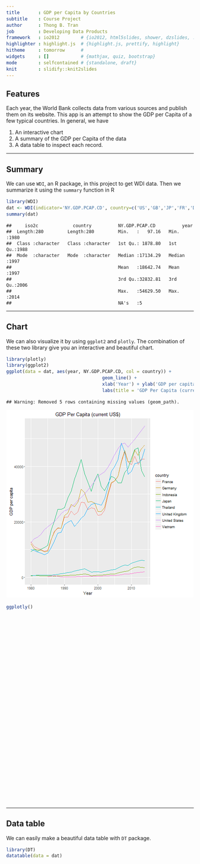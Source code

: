 ```yaml
---
title       : GDP per Capita by Countries
subtitle    : Course Project
author      : Thong B. Tran
job         : Developing Data Products
framework   : io2012        # {io2012, html5slides, shower, dzslides, ...}
highlighter : highlight.js  # {highlight.js, prettify, highlight}
hitheme     : tomorrow      # 
widgets     : []            # {mathjax, quiz, bootstrap}
mode        : selfcontained # {standalone, draft}
knit        : slidify::knit2slides
---
```


## Features 
Each year, the World Bank collects data from various sources and publish them on its website. This app
is an attempt to show the GDP per Capita of a few typical countries. In general, we have 
1. An interactive chart 
2. A summary of the GDP per Capita of the data
3. A data table to inspect each record.

---  

## Summary 
We can use `WDI`, an R package, in this project to get WDI data. Then we summarize it using the `summary` function in R 
 

```r
library(WDI)
dat <- WDI(indicator='NY.GDP.PCAP.CD', country=c('US','GB','JP','FR','DE','TH','VN','ID'), start=1980, end=2014)
summary(dat)
```

```
##     iso2c             country          NY.GDP.PCAP.CD          year     
##  Length:280         Length:280         Min.   :   97.16   Min.   :1980  
##  Class :character   Class :character   1st Qu.: 1878.80   1st Qu.:1988  
##  Mode  :character   Mode  :character   Median :17134.29   Median :1997  
##                                        Mean   :18642.74   Mean   :1997  
##                                        3rd Qu.:32832.81   3rd Qu.:2006  
##                                        Max.   :54629.50   Max.   :2014  
##                                        NA's   :5
```

---

## Chart
We can also visualize it by using `ggplot2` and `plotly`. The combination of these two library give you an interactive and beautiful chart.


```r
library(plotly)
library(ggplot2)
ggplot(data = dat, aes(year, NY.GDP.PCAP.CD, col = country)) + 
                                    geom_line() +     
                                    xlab('Year') + ylab('GDP per capita') + 
                                    labs(title = 'GDP Per Capita (current US$)')
```

```
## Warning: Removed 5 rows containing missing values (geom_path).
```

![plot of chunk unnamed-chunk-2](assets/fig/unnamed-chunk-2-1.png)

```r
ggplotly()
```

<!--html_preserve--><div id="htmlwidget-6979" style="width:504px;height:504px;" class="plotly html-widget"></div>
<script type="application/json" data-for="htmlwidget-6979">{"x":{"data":[{"x":[1980,1981,1982,1983,1984,1985,1986,1987,1988,1989,1990,1991,1992,1993,1994,1995,1996,1997,1998,1999,2000,2001,2002,2003,2004,2005,2006,2007,2008,2009,2010,2011,2012,2013,2014],"y":[12712.6013994711,11110.5597678072,10505.7354723033,10005.151671686,9432.29235681539,9775.33943453059,13557.1472150713,16324.3935591631,17696.5111500917,17704.9589834678,21795.2378254833,21782.4162038013,23937.0569176208,22503.2608510696,23625.5289969556,27037.9721319292,27015.2589591084,24359.4250618537,25101.3687369434,24799.2960096043,22465.6418414637,22527.3177509504,24275.2426027905,29691.1815836764,33874.7425478435,34879.7263291899,36544.5085344191,41600.5839748157,45413.065712185,41631.1314123702,40705.7662299421,43807.4759032413,40850.3523734948,42627.6524386524,42732.5665028093],"text":["year: 1980<br>NY.GDP.PCAP.CD: 12712.6<br>country: France","year: 1981<br>NY.GDP.PCAP.CD: 11110.56<br>country: France","year: 1982<br>NY.GDP.PCAP.CD: 10505.74<br>country: France","year: 1983<br>NY.GDP.PCAP.CD: 10005.15<br>country: France","year: 1984<br>NY.GDP.PCAP.CD: 9432.29<br>country: France","year: 1985<br>NY.GDP.PCAP.CD: 9775.34<br>country: France","year: 1986<br>NY.GDP.PCAP.CD: 13557.15<br>country: France","year: 1987<br>NY.GDP.PCAP.CD: 16324.39<br>country: France","year: 1988<br>NY.GDP.PCAP.CD: 17696.51<br>country: France","year: 1989<br>NY.GDP.PCAP.CD: 17704.96<br>country: France","year: 1990<br>NY.GDP.PCAP.CD: 21795.24<br>country: France","year: 1991<br>NY.GDP.PCAP.CD: 21782.42<br>country: France","year: 1992<br>NY.GDP.PCAP.CD: 23937.06<br>country: France","year: 1993<br>NY.GDP.PCAP.CD: 22503.26<br>country: France","year: 1994<br>NY.GDP.PCAP.CD: 23625.53<br>country: France","year: 1995<br>NY.GDP.PCAP.CD: 27037.97<br>country: France","year: 1996<br>NY.GDP.PCAP.CD: 27015.26<br>country: France","year: 1997<br>NY.GDP.PCAP.CD: 24359.43<br>country: France","year: 1998<br>NY.GDP.PCAP.CD: 25101.37<br>country: France","year: 1999<br>NY.GDP.PCAP.CD: 24799.3<br>country: France","year: 2000<br>NY.GDP.PCAP.CD: 22465.64<br>country: France","year: 2001<br>NY.GDP.PCAP.CD: 22527.32<br>country: France","year: 2002<br>NY.GDP.PCAP.CD: 24275.24<br>country: France","year: 2003<br>NY.GDP.PCAP.CD: 29691.18<br>country: France","year: 2004<br>NY.GDP.PCAP.CD: 33874.74<br>country: France","year: 2005<br>NY.GDP.PCAP.CD: 34879.73<br>country: France","year: 2006<br>NY.GDP.PCAP.CD: 36544.51<br>country: France","year: 2007<br>NY.GDP.PCAP.CD: 41600.58<br>country: France","year: 2008<br>NY.GDP.PCAP.CD: 45413.07<br>country: France","year: 2009<br>NY.GDP.PCAP.CD: 41631.13<br>country: France","year: 2010<br>NY.GDP.PCAP.CD: 40705.77<br>country: France","year: 2011<br>NY.GDP.PCAP.CD: 43807.48<br>country: France","year: 2012<br>NY.GDP.PCAP.CD: 40850.35<br>country: France","year: 2013<br>NY.GDP.PCAP.CD: 42627.65<br>country: France","year: 2014<br>NY.GDP.PCAP.CD: 42732.57<br>country: France"],"type":"scatter","mode":"lines","name":"France","line":{"width":1.88976377952756,"color":"rgb(248,118,109)","dash":"solid"},"legendgroup":"France","showlegend":true,"xaxis":"x","yaxis":"y","hoverinfo":"text"},{"x":[1980,1981,1982,1983,1984,1985,1986,1987,1988,1989,1990,1991,1992,1993,1994,1995,1996,1997,1998,1999,2000,2001,2002,2003,2004,2005,2006,2007,2008,2009,2010,2011,2012,2013,2014],"y":[12092.3818542945,10170.4462754224,9876.22823170597,9827.02240932529,9277.932299307,9393.89169050237,13410.8971003707,16614.4101036952,17863.4378971386,17697.1635135694,22219.5725271486,23269.3817972445,26333.537444515,25488.5195189314,27087.5584535617,31729.6997633451,30564.2478058387,27045.7191273318,27340.6728848884,26795.9911316814,23718.746699471,23687.3168928198,25205.164445175,30359.9521525666,34165.9340305131,34696.62091671,36447.8723183195,41814.8190965222,45699.1983232962,41732.707253158,41788.0447853084,45936.0812598523,44010.9313869814,46441.6771304417,47821.9174641231],"text":["year: 1980<br>NY.GDP.PCAP.CD: 12092.38<br>country: Germany","year: 1981<br>NY.GDP.PCAP.CD: 10170.45<br>country: Germany","year: 1982<br>NY.GDP.PCAP.CD: 9876.23<br>country: Germany","year: 1983<br>NY.GDP.PCAP.CD: 9827.02<br>country: Germany","year: 1984<br>NY.GDP.PCAP.CD: 9277.93<br>country: Germany","year: 1985<br>NY.GDP.PCAP.CD: 9393.89<br>country: Germany","year: 1986<br>NY.GDP.PCAP.CD: 13410.9<br>country: Germany","year: 1987<br>NY.GDP.PCAP.CD: 16614.41<br>country: Germany","year: 1988<br>NY.GDP.PCAP.CD: 17863.44<br>country: Germany","year: 1989<br>NY.GDP.PCAP.CD: 17697.16<br>country: Germany","year: 1990<br>NY.GDP.PCAP.CD: 22219.57<br>country: Germany","year: 1991<br>NY.GDP.PCAP.CD: 23269.38<br>country: Germany","year: 1992<br>NY.GDP.PCAP.CD: 26333.54<br>country: Germany","year: 1993<br>NY.GDP.PCAP.CD: 25488.52<br>country: Germany","year: 1994<br>NY.GDP.PCAP.CD: 27087.56<br>country: Germany","year: 1995<br>NY.GDP.PCAP.CD: 31729.7<br>country: Germany","year: 1996<br>NY.GDP.PCAP.CD: 30564.25<br>country: Germany","year: 1997<br>NY.GDP.PCAP.CD: 27045.72<br>country: Germany","year: 1998<br>NY.GDP.PCAP.CD: 27340.67<br>country: Germany","year: 1999<br>NY.GDP.PCAP.CD: 26795.99<br>country: Germany","year: 2000<br>NY.GDP.PCAP.CD: 23718.75<br>country: Germany","year: 2001<br>NY.GDP.PCAP.CD: 23687.32<br>country: Germany","year: 2002<br>NY.GDP.PCAP.CD: 25205.16<br>country: Germany","year: 2003<br>NY.GDP.PCAP.CD: 30359.95<br>country: Germany","year: 2004<br>NY.GDP.PCAP.CD: 34165.93<br>country: Germany","year: 2005<br>NY.GDP.PCAP.CD: 34696.62<br>country: Germany","year: 2006<br>NY.GDP.PCAP.CD: 36447.87<br>country: Germany","year: 2007<br>NY.GDP.PCAP.CD: 41814.82<br>country: Germany","year: 2008<br>NY.GDP.PCAP.CD: 45699.2<br>country: Germany","year: 2009<br>NY.GDP.PCAP.CD: 41732.71<br>country: Germany","year: 2010<br>NY.GDP.PCAP.CD: 41788.04<br>country: Germany","year: 2011<br>NY.GDP.PCAP.CD: 45936.08<br>country: Germany","year: 2012<br>NY.GDP.PCAP.CD: 44010.93<br>country: Germany","year: 2013<br>NY.GDP.PCAP.CD: 46441.68<br>country: Germany","year: 2014<br>NY.GDP.PCAP.CD: 47821.92<br>country: Germany"],"type":"scatter","mode":"lines","name":"Germany","line":{"width":1.88976377952756,"color":"rgb(205,150,0)","dash":"solid"},"legendgroup":"Germany","showlegend":true,"xaxis":"x","yaxis":"y","hoverinfo":"text"},{"x":[1980,1981,1982,1983,1984,1985,1986,1987,1988,1989,1990,1991,1992,1993,1994,1995,1996,1997,1998,1999,2000,2001,2002,2003,2004,2005,2006,2007,2008,2009,2010,2011,2012,2013,2014],"y":[528.937639476011,612.495620043418,613.018269526491,540.159807422709,542.305236551058,529.28739194161,475.41385954886,442.148122072982,507.355183144399,569.227170581666,630.66855677001,694.245756576301,740.917747910218,827.810348145865,912.097702939456,1026.27053440703,1137.26564794368,1063.56795617586,463.883002060677,671.005634084103,780.092078954339,748.184746113868,900.130803943843,1065.65654610135,1150.34929408933,1263.48144553621,1590.17790597325,1860.62262569343,2167.85765032782,2262.72078612573,3125.21993359966,3647.62662181143,3700.52353809447,3623.53235988707,3491.92971737141],"text":["year: 1980<br>NY.GDP.PCAP.CD: 528.94<br>country: Indonesia","year: 1981<br>NY.GDP.PCAP.CD: 612.5<br>country: Indonesia","year: 1982<br>NY.GDP.PCAP.CD: 613.02<br>country: Indonesia","year: 1983<br>NY.GDP.PCAP.CD: 540.16<br>country: Indonesia","year: 1984<br>NY.GDP.PCAP.CD: 542.31<br>country: Indonesia","year: 1985<br>NY.GDP.PCAP.CD: 529.29<br>country: Indonesia","year: 1986<br>NY.GDP.PCAP.CD: 475.41<br>country: Indonesia","year: 1987<br>NY.GDP.PCAP.CD: 442.15<br>country: Indonesia","year: 1988<br>NY.GDP.PCAP.CD: 507.36<br>country: Indonesia","year: 1989<br>NY.GDP.PCAP.CD: 569.23<br>country: Indonesia","year: 1990<br>NY.GDP.PCAP.CD: 630.67<br>country: Indonesia","year: 1991<br>NY.GDP.PCAP.CD: 694.25<br>country: Indonesia","year: 1992<br>NY.GDP.PCAP.CD: 740.92<br>country: Indonesia","year: 1993<br>NY.GDP.PCAP.CD: 827.81<br>country: Indonesia","year: 1994<br>NY.GDP.PCAP.CD: 912.1<br>country: Indonesia","year: 1995<br>NY.GDP.PCAP.CD: 1026.27<br>country: Indonesia","year: 1996<br>NY.GDP.PCAP.CD: 1137.27<br>country: Indonesia","year: 1997<br>NY.GDP.PCAP.CD: 1063.57<br>country: Indonesia","year: 1998<br>NY.GDP.PCAP.CD: 463.88<br>country: Indonesia","year: 1999<br>NY.GDP.PCAP.CD: 671.01<br>country: Indonesia","year: 2000<br>NY.GDP.PCAP.CD: 780.09<br>country: Indonesia","year: 2001<br>NY.GDP.PCAP.CD: 748.18<br>country: Indonesia","year: 2002<br>NY.GDP.PCAP.CD: 900.13<br>country: Indonesia","year: 2003<br>NY.GDP.PCAP.CD: 1065.66<br>country: Indonesia","year: 2004<br>NY.GDP.PCAP.CD: 1150.35<br>country: Indonesia","year: 2005<br>NY.GDP.PCAP.CD: 1263.48<br>country: Indonesia","year: 2006<br>NY.GDP.PCAP.CD: 1590.18<br>country: Indonesia","year: 2007<br>NY.GDP.PCAP.CD: 1860.62<br>country: Indonesia","year: 2008<br>NY.GDP.PCAP.CD: 2167.86<br>country: Indonesia","year: 2009<br>NY.GDP.PCAP.CD: 2262.72<br>country: Indonesia","year: 2010<br>NY.GDP.PCAP.CD: 3125.22<br>country: Indonesia","year: 2011<br>NY.GDP.PCAP.CD: 3647.63<br>country: Indonesia","year: 2012<br>NY.GDP.PCAP.CD: 3700.52<br>country: Indonesia","year: 2013<br>NY.GDP.PCAP.CD: 3623.53<br>country: Indonesia","year: 2014<br>NY.GDP.PCAP.CD: 3491.93<br>country: Indonesia"],"type":"scatter","mode":"lines","name":"Indonesia","line":{"width":1.88976377952756,"color":"rgb(124,174,0)","dash":"solid"},"legendgroup":"Indonesia","showlegend":true,"xaxis":"x","yaxis":"y","hoverinfo":"text"},{"x":[1980,1981,1982,1983,1984,1985,1986,1987,1988,1989,1990,1991,1992,1993,1994,1995,1996,1997,1998,1999,2000,2001,2002,2003,2004,2005,2006,2007,2008,2009,2010,2011,2012,2013,2014],"y":[9307.8392945921,10212.378135897,9428.87465037061,10213.9582793056,10786.7861809452,11465.7257816258,16882.2739520677,20355.6052224352,24592.7720053564,24505.7672958689,25123.6317862131,28540.7714825993,31013.6471483654,35451.2975115738,38814.8943789814,42522.0665906054,37422.8641429074,34304.1489712264,30969.7380327708,35004.0612719044,37299.6441291293,32716.4186748897,31235.5881843914,33690.9377297154,36441.5044939422,35781.1700525965,34075.9789494111,34033.7012549361,37865.6180313874,39322.6047284114,42909.2341523544,46203.7095189836,46679.2654322303,38633.7080591795,36194.4156134427],"text":["year: 1980<br>NY.GDP.PCAP.CD: 9307.84<br>country: Japan","year: 1981<br>NY.GDP.PCAP.CD: 10212.38<br>country: Japan","year: 1982<br>NY.GDP.PCAP.CD: 9428.87<br>country: Japan","year: 1983<br>NY.GDP.PCAP.CD: 10213.96<br>country: Japan","year: 1984<br>NY.GDP.PCAP.CD: 10786.79<br>country: Japan","year: 1985<br>NY.GDP.PCAP.CD: 11465.73<br>country: Japan","year: 1986<br>NY.GDP.PCAP.CD: 16882.27<br>country: Japan","year: 1987<br>NY.GDP.PCAP.CD: 20355.61<br>country: Japan","year: 1988<br>NY.GDP.PCAP.CD: 24592.77<br>country: Japan","year: 1989<br>NY.GDP.PCAP.CD: 24505.77<br>country: Japan","year: 1990<br>NY.GDP.PCAP.CD: 25123.63<br>country: Japan","year: 1991<br>NY.GDP.PCAP.CD: 28540.77<br>country: Japan","year: 1992<br>NY.GDP.PCAP.CD: 31013.65<br>country: Japan","year: 1993<br>NY.GDP.PCAP.CD: 35451.3<br>country: Japan","year: 1994<br>NY.GDP.PCAP.CD: 38814.89<br>country: Japan","year: 1995<br>NY.GDP.PCAP.CD: 42522.07<br>country: Japan","year: 1996<br>NY.GDP.PCAP.CD: 37422.86<br>country: Japan","year: 1997<br>NY.GDP.PCAP.CD: 34304.15<br>country: Japan","year: 1998<br>NY.GDP.PCAP.CD: 30969.74<br>country: Japan","year: 1999<br>NY.GDP.PCAP.CD: 35004.06<br>country: Japan","year: 2000<br>NY.GDP.PCAP.CD: 37299.64<br>country: Japan","year: 2001<br>NY.GDP.PCAP.CD: 32716.42<br>country: Japan","year: 2002<br>NY.GDP.PCAP.CD: 31235.59<br>country: Japan","year: 2003<br>NY.GDP.PCAP.CD: 33690.94<br>country: Japan","year: 2004<br>NY.GDP.PCAP.CD: 36441.5<br>country: Japan","year: 2005<br>NY.GDP.PCAP.CD: 35781.17<br>country: Japan","year: 2006<br>NY.GDP.PCAP.CD: 34075.98<br>country: Japan","year: 2007<br>NY.GDP.PCAP.CD: 34033.7<br>country: Japan","year: 2008<br>NY.GDP.PCAP.CD: 37865.62<br>country: Japan","year: 2009<br>NY.GDP.PCAP.CD: 39322.6<br>country: Japan","year: 2010<br>NY.GDP.PCAP.CD: 42909.23<br>country: Japan","year: 2011<br>NY.GDP.PCAP.CD: 46203.71<br>country: Japan","year: 2012<br>NY.GDP.PCAP.CD: 46679.27<br>country: Japan","year: 2013<br>NY.GDP.PCAP.CD: 38633.71<br>country: Japan","year: 2014<br>NY.GDP.PCAP.CD: 36194.42<br>country: Japan"],"type":"scatter","mode":"lines","name":"Japan","line":{"width":1.88976377952756,"color":"rgb(0,190,103)","dash":"solid"},"legendgroup":"Japan","showlegend":true,"xaxis":"x","yaxis":"y","hoverinfo":"text"},{"x":[1980,1981,1982,1983,1984,1985,1986,1987,1988,1989,1990,1991,1992,1993,1994,1995,1996,1997,1998,1999,2000,2001,2002,2003,2004,2005,2006,2007,2008,2009,2010,2011,2012,2013,2014],"y":[682.774983647363,720.899413146586,742.704332535522,797.933836842888,817.870836041917,747.494503771366,813.10411571139,936.196942750856,1122.57886232194,1294.51944552665,1508.28790943258,1716.61034821801,1929.53310757195,2213.16937914033,2497.89828544633,2856.24639161311,3056.75264552453,2480.47609083131,1855.9003833517,2043.90583224351,2016.04101466738,1896.97100344834,2093.97920641937,2349.38452566541,2643.47893487535,2874.38627417759,3351.11763286401,3962.7504988544,4384.78267515745,4231.14036778126,5111.90920222917,5539.49436810396,5917.9179338712,6229.17288577677,5977.38058711461],"text":["year: 1980<br>NY.GDP.PCAP.CD: 682.77<br>country: Thailand","year: 1981<br>NY.GDP.PCAP.CD: 720.9<br>country: Thailand","year: 1982<br>NY.GDP.PCAP.CD: 742.7<br>country: Thailand","year: 1983<br>NY.GDP.PCAP.CD: 797.93<br>country: Thailand","year: 1984<br>NY.GDP.PCAP.CD: 817.87<br>country: Thailand","year: 1985<br>NY.GDP.PCAP.CD: 747.49<br>country: Thailand","year: 1986<br>NY.GDP.PCAP.CD: 813.1<br>country: Thailand","year: 1987<br>NY.GDP.PCAP.CD: 936.2<br>country: Thailand","year: 1988<br>NY.GDP.PCAP.CD: 1122.58<br>country: Thailand","year: 1989<br>NY.GDP.PCAP.CD: 1294.52<br>country: Thailand","year: 1990<br>NY.GDP.PCAP.CD: 1508.29<br>country: Thailand","year: 1991<br>NY.GDP.PCAP.CD: 1716.61<br>country: Thailand","year: 1992<br>NY.GDP.PCAP.CD: 1929.53<br>country: Thailand","year: 1993<br>NY.GDP.PCAP.CD: 2213.17<br>country: Thailand","year: 1994<br>NY.GDP.PCAP.CD: 2497.9<br>country: Thailand","year: 1995<br>NY.GDP.PCAP.CD: 2856.25<br>country: Thailand","year: 1996<br>NY.GDP.PCAP.CD: 3056.75<br>country: Thailand","year: 1997<br>NY.GDP.PCAP.CD: 2480.48<br>country: Thailand","year: 1998<br>NY.GDP.PCAP.CD: 1855.9<br>country: Thailand","year: 1999<br>NY.GDP.PCAP.CD: 2043.91<br>country: Thailand","year: 2000<br>NY.GDP.PCAP.CD: 2016.04<br>country: Thailand","year: 2001<br>NY.GDP.PCAP.CD: 1896.97<br>country: Thailand","year: 2002<br>NY.GDP.PCAP.CD: 2093.98<br>country: Thailand","year: 2003<br>NY.GDP.PCAP.CD: 2349.38<br>country: Thailand","year: 2004<br>NY.GDP.PCAP.CD: 2643.48<br>country: Thailand","year: 2005<br>NY.GDP.PCAP.CD: 2874.39<br>country: Thailand","year: 2006<br>NY.GDP.PCAP.CD: 3351.12<br>country: Thailand","year: 2007<br>NY.GDP.PCAP.CD: 3962.75<br>country: Thailand","year: 2008<br>NY.GDP.PCAP.CD: 4384.78<br>country: Thailand","year: 2009<br>NY.GDP.PCAP.CD: 4231.14<br>country: Thailand","year: 2010<br>NY.GDP.PCAP.CD: 5111.91<br>country: Thailand","year: 2011<br>NY.GDP.PCAP.CD: 5539.49<br>country: Thailand","year: 2012<br>NY.GDP.PCAP.CD: 5917.92<br>country: Thailand","year: 2013<br>NY.GDP.PCAP.CD: 6229.17<br>country: Thailand","year: 2014<br>NY.GDP.PCAP.CD: 5977.38<br>country: Thailand"],"type":"scatter","mode":"lines","name":"Thailand","line":{"width":1.88976377952756,"color":"rgb(0,191,196)","dash":"solid"},"legendgroup":"Thailand","showlegend":true,"xaxis":"x","yaxis":"y","hoverinfo":"text"},{"x":[1980,1981,1982,1983,1984,1985,1986,1987,1988,1989,1990,1991,1992,1993,1994,1995,1996,1997,1998,1999,2000,2001,2002,2003,2004,2005,2006,2007,2008,2009,2010,2011,2012,2013,2014],"y":[10032.062080015,9599.30622221965,9146.07735701852,8691.51881306514,8179.19444064991,8652.21654247593,10611.112210096,13118.586534629,15987.1680775688,16239.2821960944,19095.4669984608,19900.7266505069,20487.1707852878,18389.0195675099,19709.2380983653,21330.276252903,22462.5094323584,24803.1474321952,26281.0477516525,26675.9155954667,26400.6564382696,25980.2203793473,28301.2083322425,32575.0919626199,38305.8726859929,40047.905967007,42534.3062613449,48428.1574527987,45195.1569273881,37166.2759654944,38292.8711313583,41020.3769643089,41294.5148008666,42309.0399221273,46331.9774103502],"text":["year: 1980<br>NY.GDP.PCAP.CD: 10032.06<br>country: United Kingdom","year: 1981<br>NY.GDP.PCAP.CD: 9599.31<br>country: United Kingdom","year: 1982<br>NY.GDP.PCAP.CD: 9146.08<br>country: United Kingdom","year: 1983<br>NY.GDP.PCAP.CD: 8691.52<br>country: United Kingdom","year: 1984<br>NY.GDP.PCAP.CD: 8179.19<br>country: United Kingdom","year: 1985<br>NY.GDP.PCAP.CD: 8652.22<br>country: United Kingdom","year: 1986<br>NY.GDP.PCAP.CD: 10611.11<br>country: United Kingdom","year: 1987<br>NY.GDP.PCAP.CD: 13118.59<br>country: United Kingdom","year: 1988<br>NY.GDP.PCAP.CD: 15987.17<br>country: United Kingdom","year: 1989<br>NY.GDP.PCAP.CD: 16239.28<br>country: United Kingdom","year: 1990<br>NY.GDP.PCAP.CD: 19095.47<br>country: United Kingdom","year: 1991<br>NY.GDP.PCAP.CD: 19900.73<br>country: United Kingdom","year: 1992<br>NY.GDP.PCAP.CD: 20487.17<br>country: United Kingdom","year: 1993<br>NY.GDP.PCAP.CD: 18389.02<br>country: United Kingdom","year: 1994<br>NY.GDP.PCAP.CD: 19709.24<br>country: United Kingdom","year: 1995<br>NY.GDP.PCAP.CD: 21330.28<br>country: United Kingdom","year: 1996<br>NY.GDP.PCAP.CD: 22462.51<br>country: United Kingdom","year: 1997<br>NY.GDP.PCAP.CD: 24803.15<br>country: United Kingdom","year: 1998<br>NY.GDP.PCAP.CD: 26281.05<br>country: United Kingdom","year: 1999<br>NY.GDP.PCAP.CD: 26675.92<br>country: United Kingdom","year: 2000<br>NY.GDP.PCAP.CD: 26400.66<br>country: United Kingdom","year: 2001<br>NY.GDP.PCAP.CD: 25980.22<br>country: United Kingdom","year: 2002<br>NY.GDP.PCAP.CD: 28301.21<br>country: United Kingdom","year: 2003<br>NY.GDP.PCAP.CD: 32575.09<br>country: United Kingdom","year: 2004<br>NY.GDP.PCAP.CD: 38305.87<br>country: United Kingdom","year: 2005<br>NY.GDP.PCAP.CD: 40047.91<br>country: United Kingdom","year: 2006<br>NY.GDP.PCAP.CD: 42534.31<br>country: United Kingdom","year: 2007<br>NY.GDP.PCAP.CD: 48428.16<br>country: United Kingdom","year: 2008<br>NY.GDP.PCAP.CD: 45195.16<br>country: United Kingdom","year: 2009<br>NY.GDP.PCAP.CD: 37166.28<br>country: United Kingdom","year: 2010<br>NY.GDP.PCAP.CD: 38292.87<br>country: United Kingdom","year: 2011<br>NY.GDP.PCAP.CD: 41020.38<br>country: United Kingdom","year: 2012<br>NY.GDP.PCAP.CD: 41294.51<br>country: United Kingdom","year: 2013<br>NY.GDP.PCAP.CD: 42309.04<br>country: United Kingdom","year: 2014<br>NY.GDP.PCAP.CD: 46331.98<br>country: United Kingdom"],"type":"scatter","mode":"lines","name":"United Kingdom","line":{"width":1.88976377952756,"color":"rgb(0,169,255)","dash":"solid"},"legendgroup":"United Kingdom","showlegend":true,"xaxis":"x","yaxis":"y","hoverinfo":"text"},{"x":[1980,1981,1982,1983,1984,1985,1986,1987,1988,1989,1990,1991,1992,1993,1994,1995,1996,1997,1998,1999,2000,2001,2002,2003,2004,2005,2006,2007,2008,2009,2010,2011,2012,2013,2014],"y":[12597.6675101771,13993.166743657,14438.9762759859,15561.4263961128,17134.2860171738,18269.4221684235,19115.05290818,20100.8588916542,21483.2330602579,22922.4370895271,23954.4793548671,24405.1648147489,25492.9516517617,26464.852511744,27776.635528226,28782.1750200918,30068.2309182833,31572.6902298492,32949.1977640346,34620.9288990826,36449.8551155349,37273.6181034176,38166.0378407812,39677.1983481058,41921.8097617892,44307.9205848603,46437.0671173065,48061.5376613353,48401.4273403899,47001.5553496818,48374.0564565966,49781.357490134,51456.6587280353,52980.0436263119,54629.4951678912],"text":["year: 1980<br>NY.GDP.PCAP.CD: 12597.67<br>country: United States","year: 1981<br>NY.GDP.PCAP.CD: 13993.17<br>country: United States","year: 1982<br>NY.GDP.PCAP.CD: 14438.98<br>country: United States","year: 1983<br>NY.GDP.PCAP.CD: 15561.43<br>country: United States","year: 1984<br>NY.GDP.PCAP.CD: 17134.29<br>country: United States","year: 1985<br>NY.GDP.PCAP.CD: 18269.42<br>country: United States","year: 1986<br>NY.GDP.PCAP.CD: 19115.05<br>country: United States","year: 1987<br>NY.GDP.PCAP.CD: 20100.86<br>country: United States","year: 1988<br>NY.GDP.PCAP.CD: 21483.23<br>country: United States","year: 1989<br>NY.GDP.PCAP.CD: 22922.44<br>country: United States","year: 1990<br>NY.GDP.PCAP.CD: 23954.48<br>country: United States","year: 1991<br>NY.GDP.PCAP.CD: 24405.16<br>country: United States","year: 1992<br>NY.GDP.PCAP.CD: 25492.95<br>country: United States","year: 1993<br>NY.GDP.PCAP.CD: 26464.85<br>country: United States","year: 1994<br>NY.GDP.PCAP.CD: 27776.64<br>country: United States","year: 1995<br>NY.GDP.PCAP.CD: 28782.18<br>country: United States","year: 1996<br>NY.GDP.PCAP.CD: 30068.23<br>country: United States","year: 1997<br>NY.GDP.PCAP.CD: 31572.69<br>country: United States","year: 1998<br>NY.GDP.PCAP.CD: 32949.2<br>country: United States","year: 1999<br>NY.GDP.PCAP.CD: 34620.93<br>country: United States","year: 2000<br>NY.GDP.PCAP.CD: 36449.86<br>country: United States","year: 2001<br>NY.GDP.PCAP.CD: 37273.62<br>country: United States","year: 2002<br>NY.GDP.PCAP.CD: 38166.04<br>country: United States","year: 2003<br>NY.GDP.PCAP.CD: 39677.2<br>country: United States","year: 2004<br>NY.GDP.PCAP.CD: 41921.81<br>country: United States","year: 2005<br>NY.GDP.PCAP.CD: 44307.92<br>country: United States","year: 2006<br>NY.GDP.PCAP.CD: 46437.07<br>country: United States","year: 2007<br>NY.GDP.PCAP.CD: 48061.54<br>country: United States","year: 2008<br>NY.GDP.PCAP.CD: 48401.43<br>country: United States","year: 2009<br>NY.GDP.PCAP.CD: 47001.56<br>country: United States","year: 2010<br>NY.GDP.PCAP.CD: 48374.06<br>country: United States","year: 2011<br>NY.GDP.PCAP.CD: 49781.36<br>country: United States","year: 2012<br>NY.GDP.PCAP.CD: 51456.66<br>country: United States","year: 2013<br>NY.GDP.PCAP.CD: 52980.04<br>country: United States","year: 2014<br>NY.GDP.PCAP.CD: 54629.5<br>country: United States"],"type":"scatter","mode":"lines","name":"United States","line":{"width":1.88976377952756,"color":"rgb(199,124,255)","dash":"solid"},"legendgroup":"United States","showlegend":true,"xaxis":"x","yaxis":"y","hoverinfo":"text"},{"x":[1980,1981,1982,1983,1984,1985,1986,1987,1988,1989,1990,1991,1992,1993,1994,1995,1996,1997,1998,1999,2000,2001,2002,2003,2004,2005,2006,2007,2008,2009,2010,2011,2012,2013,2014],"y":[null,null,null,null,null,239.428695209592,437.129543435461,593.6535735904,401.87491099611,97.1578850638901,98.0318690016233,142.965889882784,144.148658604128,189.260516107791,229.954805103072,288.020277867905,337.05006283199,361.25448830082,360.600798022492,374.476420064783,433.3337076797,448.882279778256,477.105876263106,530.861849364997,606.904378261988,699.499778976363,796.671573774518,919.209265568078,1164.61252461712,1232.36967118834,1333.58352635481,1543.02695033023,1755.26542357512,1908.64033992167,2052.29420172228],"text":["year: 1980<br>NY.GDP.PCAP.CD: NA<br>country: Vietnam","year: 1981<br>NY.GDP.PCAP.CD: NA<br>country: Vietnam","year: 1982<br>NY.GDP.PCAP.CD: NA<br>country: Vietnam","year: 1983<br>NY.GDP.PCAP.CD: NA<br>country: Vietnam","year: 1984<br>NY.GDP.PCAP.CD: NA<br>country: Vietnam","year: 1985<br>NY.GDP.PCAP.CD: 239.43<br>country: Vietnam","year: 1986<br>NY.GDP.PCAP.CD: 437.13<br>country: Vietnam","year: 1987<br>NY.GDP.PCAP.CD: 593.65<br>country: Vietnam","year: 1988<br>NY.GDP.PCAP.CD: 401.87<br>country: Vietnam","year: 1989<br>NY.GDP.PCAP.CD: 97.16<br>country: Vietnam","year: 1990<br>NY.GDP.PCAP.CD: 98.03<br>country: Vietnam","year: 1991<br>NY.GDP.PCAP.CD: 142.97<br>country: Vietnam","year: 1992<br>NY.GDP.PCAP.CD: 144.15<br>country: Vietnam","year: 1993<br>NY.GDP.PCAP.CD: 189.26<br>country: Vietnam","year: 1994<br>NY.GDP.PCAP.CD: 229.95<br>country: Vietnam","year: 1995<br>NY.GDP.PCAP.CD: 288.02<br>country: Vietnam","year: 1996<br>NY.GDP.PCAP.CD: 337.05<br>country: Vietnam","year: 1997<br>NY.GDP.PCAP.CD: 361.25<br>country: Vietnam","year: 1998<br>NY.GDP.PCAP.CD: 360.6<br>country: Vietnam","year: 1999<br>NY.GDP.PCAP.CD: 374.48<br>country: Vietnam","year: 2000<br>NY.GDP.PCAP.CD: 433.33<br>country: Vietnam","year: 2001<br>NY.GDP.PCAP.CD: 448.88<br>country: Vietnam","year: 2002<br>NY.GDP.PCAP.CD: 477.11<br>country: Vietnam","year: 2003<br>NY.GDP.PCAP.CD: 530.86<br>country: Vietnam","year: 2004<br>NY.GDP.PCAP.CD: 606.9<br>country: Vietnam","year: 2005<br>NY.GDP.PCAP.CD: 699.5<br>country: Vietnam","year: 2006<br>NY.GDP.PCAP.CD: 796.67<br>country: Vietnam","year: 2007<br>NY.GDP.PCAP.CD: 919.21<br>country: Vietnam","year: 2008<br>NY.GDP.PCAP.CD: 1164.61<br>country: Vietnam","year: 2009<br>NY.GDP.PCAP.CD: 1232.37<br>country: Vietnam","year: 2010<br>NY.GDP.PCAP.CD: 1333.58<br>country: Vietnam","year: 2011<br>NY.GDP.PCAP.CD: 1543.03<br>country: Vietnam","year: 2012<br>NY.GDP.PCAP.CD: 1755.27<br>country: Vietnam","year: 2013<br>NY.GDP.PCAP.CD: 1908.64<br>country: Vietnam","year: 2014<br>NY.GDP.PCAP.CD: 2052.29<br>country: Vietnam"],"type":"scatter","mode":"lines","name":"Vietnam","line":{"width":1.88976377952756,"color":"rgb(255,97,204)","dash":"solid"},"legendgroup":"Vietnam","showlegend":true,"xaxis":"x","yaxis":"y","hoverinfo":"text"}],"layout":{"margin":{"b":37.2602739726027,"l":54.7945205479452,"t":40.8401826484018,"r":7.30593607305936},"plot_bgcolor":"rgb(235,235,235)","paper_bgcolor":"rgb(255,255,255)","font":{"color":"rgb(0,0,0)","family":"","size":14.6118721461187},"title":"GDP Per Capita (current US$)","titlefont":{"color":"rgb(0,0,0)","family":"","size":17.5342465753425},"xaxis":{"type":"linear","autorange":false,"tickmode":"array","range":[1978.3,2015.7],"ticktext":["1980","1990","2000","2010"],"tickvals":[1980,1990,2000,2010],"ticks":"outside","tickcolor":"rgb(51,51,51)","ticklen":3.65296803652968,"tickwidth":0.66417600664176,"showticklabels":true,"tickfont":{"color":"rgb(77,77,77)","family":"","size":11.689497716895},"tickangle":-0,"showline":false,"linecolor":null,"linewidth":0,"showgrid":true,"domain":[0,1],"gridcolor":"rgb(255,255,255)","gridwidth":0.66417600664176,"zeroline":false,"anchor":"y","hoverformat":".2f"},"annotations":[{"text":"Year","x":0.5,"y":-0.0589802130898021,"showarrow":false,"ax":0,"ay":0,"font":{"color":"rgb(0,0,0)","family":"","size":14.6118721461187},"xref":"paper","yref":"paper","textangle":-0,"xanchor":"center","yanchor":"middle"},{"text":"GDP per capita","x":-0.104642313546423,"y":0.5,"showarrow":false,"ax":0,"ay":0,"font":{"color":"rgb(0,0,0)","family":"","size":14.6118721461187},"xref":"paper","yref":"paper","textangle":-90,"xanchor":"center","yanchor":"middle"},{"text":"country","x":1.02,"y":1,"showarrow":false,"ax":0,"ay":0,"font":{"color":"rgb(0,0,0)","family":"","size":14.6118721461187},"xref":"paper","yref":"paper","textangle":-0,"xanchor":"left","yanchor":"top"}],"yaxis":{"type":"linear","autorange":false,"tickmode":"array","range":[-2629.45897907748,57356.1120320326],"ticktext":["0","20000","40000"],"tickvals":[0,20000,40000],"ticks":"outside","tickcolor":"rgb(51,51,51)","ticklen":3.65296803652968,"tickwidth":0.66417600664176,"showticklabels":true,"tickfont":{"color":"rgb(77,77,77)","family":"","size":11.689497716895},"tickangle":-0,"showline":false,"linecolor":null,"linewidth":0,"showgrid":true,"domain":[0,1],"gridcolor":"rgb(255,255,255)","gridwidth":0.66417600664176,"zeroline":false,"anchor":"x","hoverformat":".2f"},"shapes":[{"type":"rect","fillcolor":null,"line":{"color":null,"width":0,"linetype":[]},"yref":"paper","xref":"paper","x0":0,"x1":1,"y0":0,"y1":1}],"showlegend":true,"legend":{"bgcolor":"rgb(255,255,255)","bordercolor":"transparent","borderwidth":1.88976377952756,"font":{"color":"rgb(0,0,0)","family":"","size":11.689497716895},"y":0.938132733408324},"hovermode":"closest"},"source":"A","config":{"modeBarButtonsToRemove":["sendDataToCloud"]},"base_url":"https://plot.ly"},"evals":[],"jsHooks":[]}</script><!--/html_preserve-->

---

## Data table
We can easily make a beautiful data table with `DT` package.


```r
library(DT)
datatable(data = dat)
```

<!--html_preserve--><div id="htmlwidget-928" style="width:100%;height:auto;" class="datatables html-widget"></div>
<script type="application/json" data-for="htmlwidget-928">{"x":{"filter":"none","data":[["1","2","3","4","5","6","7","8","9","10","11","12","13","14","15","16","17","18","19","20","21","22","23","24","25","26","27","28","29","30","31","32","33","34","35","36","37","38","39","40","41","42","43","44","45","46","47","48","49","50","51","52","53","54","55","56","57","58","59","60","61","62","63","64","65","66","67","68","69","70","71","72","73","74","75","76","77","78","79","80","81","82","83","84","85","86","87","88","89","90","91","92","93","94","95","96","97","98","99","100","101","102","103","104","105","106","107","108","109","110","111","112","113","114","115","116","117","118","119","120","121","122","123","124","125","126","127","128","129","130","131","132","133","134","135","136","137","138","139","140","141","142","143","144","145","146","147","148","149","150","151","152","153","154","155","156","157","158","159","160","161","162","163","164","165","166","167","168","169","170","171","172","173","174","175","176","177","178","179","180","181","182","183","184","185","186","187","188","189","190","191","192","193","194","195","196","197","198","199","200","201","202","203","204","205","206","207","208","209","210","211","212","213","214","215","216","217","218","219","220","221","222","223","224","225","226","227","228","229","230","231","232","233","234","235","236","237","238","239","240","241","242","243","244","245","246","247","248","249","250","251","252","253","254","255","256","257","258","259","260","261","262","263","264","265","266","267","268","269","270","271","272","273","274","275","276","277","278","279","280"],["DE","DE","DE","DE","DE","DE","DE","DE","DE","DE","DE","DE","DE","DE","DE","DE","DE","DE","DE","DE","DE","DE","DE","DE","DE","DE","DE","DE","DE","DE","DE","DE","DE","DE","DE","FR","FR","FR","FR","FR","FR","FR","FR","FR","FR","FR","FR","FR","FR","FR","FR","FR","FR","FR","FR","FR","FR","FR","FR","FR","FR","FR","FR","FR","FR","FR","FR","FR","FR","FR","GB","GB","GB","GB","GB","GB","GB","GB","GB","GB","GB","GB","GB","GB","GB","GB","GB","GB","GB","GB","GB","GB","GB","GB","GB","GB","GB","GB","GB","GB","GB","GB","GB","GB","GB","ID","ID","ID","ID","ID","ID","ID","ID","ID","ID","ID","ID","ID","ID","ID","ID","ID","ID","ID","ID","ID","ID","ID","ID","ID","ID","ID","ID","ID","ID","ID","ID","ID","ID","ID","JP","JP","JP","JP","JP","JP","JP","JP","JP","JP","JP","JP","JP","JP","JP","JP","JP","JP","JP","JP","JP","JP","JP","JP","JP","JP","JP","JP","JP","JP","JP","JP","JP","JP","JP","TH","TH","TH","TH","TH","TH","TH","TH","TH","TH","TH","TH","TH","TH","TH","TH","TH","TH","TH","TH","TH","TH","TH","TH","TH","TH","TH","TH","TH","TH","TH","TH","TH","TH","TH","US","US","US","US","US","US","US","US","US","US","US","US","US","US","US","US","US","US","US","US","US","US","US","US","US","US","US","US","US","US","US","US","US","US","US","VN","VN","VN","VN","VN","VN","VN","VN","VN","VN","VN","VN","VN","VN","VN","VN","VN","VN","VN","VN","VN","VN","VN","VN","VN","VN","VN","VN","VN","VN","VN","VN","VN","VN","VN"],["Germany","Germany","Germany","Germany","Germany","Germany","Germany","Germany","Germany","Germany","Germany","Germany","Germany","Germany","Germany","Germany","Germany","Germany","Germany","Germany","Germany","Germany","Germany","Germany","Germany","Germany","Germany","Germany","Germany","Germany","Germany","Germany","Germany","Germany","Germany","France","France","France","France","France","France","France","France","France","France","France","France","France","France","France","France","France","France","France","France","France","France","France","France","France","France","France","France","France","France","France","France","France","France","France","United Kingdom","United Kingdom","United Kingdom","United Kingdom","United Kingdom","United Kingdom","United Kingdom","United Kingdom","United Kingdom","United Kingdom","United Kingdom","United Kingdom","United Kingdom","United Kingdom","United Kingdom","United Kingdom","United Kingdom","United Kingdom","United Kingdom","United Kingdom","United Kingdom","United Kingdom","United Kingdom","United Kingdom","United Kingdom","United Kingdom","United Kingdom","United Kingdom","United Kingdom","United Kingdom","United Kingdom","United Kingdom","United Kingdom","United Kingdom","United Kingdom","Indonesia","Indonesia","Indonesia","Indonesia","Indonesia","Indonesia","Indonesia","Indonesia","Indonesia","Indonesia","Indonesia","Indonesia","Indonesia","Indonesia","Indonesia","Indonesia","Indonesia","Indonesia","Indonesia","Indonesia","Indonesia","Indonesia","Indonesia","Indonesia","Indonesia","Indonesia","Indonesia","Indonesia","Indonesia","Indonesia","Indonesia","Indonesia","Indonesia","Indonesia","Indonesia","Japan","Japan","Japan","Japan","Japan","Japan","Japan","Japan","Japan","Japan","Japan","Japan","Japan","Japan","Japan","Japan","Japan","Japan","Japan","Japan","Japan","Japan","Japan","Japan","Japan","Japan","Japan","Japan","Japan","Japan","Japan","Japan","Japan","Japan","Japan","Thailand","Thailand","Thailand","Thailand","Thailand","Thailand","Thailand","Thailand","Thailand","Thailand","Thailand","Thailand","Thailand","Thailand","Thailand","Thailand","Thailand","Thailand","Thailand","Thailand","Thailand","Thailand","Thailand","Thailand","Thailand","Thailand","Thailand","Thailand","Thailand","Thailand","Thailand","Thailand","Thailand","Thailand","Thailand","United States","United States","United States","United States","United States","United States","United States","United States","United States","United States","United States","United States","United States","United States","United States","United States","United States","United States","United States","United States","United States","United States","United States","United States","United States","United States","United States","United States","United States","United States","United States","United States","United States","United States","United States","Vietnam","Vietnam","Vietnam","Vietnam","Vietnam","Vietnam","Vietnam","Vietnam","Vietnam","Vietnam","Vietnam","Vietnam","Vietnam","Vietnam","Vietnam","Vietnam","Vietnam","Vietnam","Vietnam","Vietnam","Vietnam","Vietnam","Vietnam","Vietnam","Vietnam","Vietnam","Vietnam","Vietnam","Vietnam","Vietnam","Vietnam","Vietnam","Vietnam","Vietnam","Vietnam"],[47821.9174641231,46441.6771304417,44010.9313869814,45936.0812598523,41788.0447853084,41732.707253158,45699.1983232962,41814.8190965222,36447.8723183195,34696.62091671,34165.9340305131,30359.9521525666,25205.164445175,23687.3168928198,23718.746699471,26795.9911316814,27340.6728848884,27045.7191273318,30564.2478058387,31729.6997633451,27087.5584535617,25488.5195189314,26333.537444515,23269.3817972445,22219.5725271486,17697.1635135694,17863.4378971386,16614.4101036952,13410.8971003707,9393.89169050237,9277.932299307,9827.02240932529,9876.22823170597,10170.4462754224,12092.3818542945,42732.5665028093,42627.6524386524,40850.3523734948,43807.4759032413,40705.7662299421,41631.1314123702,45413.065712185,41600.5839748157,36544.5085344191,34879.7263291899,33874.7425478435,29691.1815836764,24275.2426027905,22527.3177509504,22465.6418414637,24799.2960096043,25101.3687369434,24359.4250618537,27015.2589591084,27037.9721319292,23625.5289969556,22503.2608510696,23937.0569176208,21782.4162038013,21795.2378254833,17704.9589834678,17696.5111500917,16324.3935591631,13557.1472150713,9775.33943453059,9432.29235681539,10005.151671686,10505.7354723033,11110.5597678072,12712.6013994711,46331.9774103502,42309.0399221273,41294.5148008666,41020.3769643089,38292.8711313583,37166.2759654944,45195.1569273881,48428.1574527987,42534.3062613449,40047.905967007,38305.8726859929,32575.0919626199,28301.2083322425,25980.2203793473,26400.6564382696,26675.9155954667,26281.0477516525,24803.1474321952,22462.5094323584,21330.276252903,19709.2380983653,18389.0195675099,20487.1707852878,19900.7266505069,19095.4669984608,16239.2821960944,15987.1680775688,13118.586534629,10611.112210096,8652.21654247593,8179.19444064991,8691.51881306514,9146.07735701852,9599.30622221965,10032.062080015,3491.92971737141,3623.53235988707,3700.52353809447,3647.62662181143,3125.21993359966,2262.72078612573,2167.85765032782,1860.62262569343,1590.17790597325,1263.48144553621,1150.34929408933,1065.65654610135,900.130803943843,748.184746113868,780.092078954339,671.005634084103,463.883002060677,1063.56795617586,1137.26564794368,1026.27053440703,912.097702939456,827.810348145865,740.917747910218,694.245756576301,630.66855677001,569.227170581666,507.355183144399,442.148122072982,475.41385954886,529.28739194161,542.305236551058,540.159807422709,613.018269526491,612.495620043418,528.937639476011,36194.4156134427,38633.7080591795,46679.2654322303,46203.7095189836,42909.2341523544,39322.6047284114,37865.6180313874,34033.7012549361,34075.9789494111,35781.1700525965,36441.5044939422,33690.9377297154,31235.5881843914,32716.4186748897,37299.6441291293,35004.0612719044,30969.7380327708,34304.1489712264,37422.8641429074,42522.0665906054,38814.8943789814,35451.2975115738,31013.6471483654,28540.7714825993,25123.6317862131,24505.7672958689,24592.7720053564,20355.6052224352,16882.2739520677,11465.7257816258,10786.7861809452,10213.9582793056,9428.87465037061,10212.378135897,9307.8392945921,5977.38058711461,6229.17288577677,5917.9179338712,5539.49436810396,5111.90920222917,4231.14036778126,4384.78267515745,3962.7504988544,3351.11763286401,2874.38627417759,2643.47893487535,2349.38452566541,2093.97920641937,1896.97100344834,2016.04101466738,2043.90583224351,1855.9003833517,2480.47609083131,3056.75264552453,2856.24639161311,2497.89828544633,2213.16937914033,1929.53310757195,1716.61034821801,1508.28790943258,1294.51944552665,1122.57886232194,936.196942750856,813.10411571139,747.494503771366,817.870836041917,797.933836842888,742.704332535522,720.899413146586,682.774983647363,54629.4951678912,52980.0436263119,51456.6587280353,49781.357490134,48374.0564565966,47001.5553496818,48401.4273403899,48061.5376613353,46437.0671173065,44307.9205848603,41921.8097617892,39677.1983481058,38166.0378407812,37273.6181034176,36449.8551155349,34620.9288990826,32949.1977640346,31572.6902298492,30068.2309182833,28782.1750200918,27776.635528226,26464.852511744,25492.9516517617,24405.1648147489,23954.4793548671,22922.4370895271,21483.2330602579,20100.8588916542,19115.05290818,18269.4221684235,17134.2860171738,15561.4263961128,14438.9762759859,13993.166743657,12597.6675101771,2052.29420172228,1908.64033992167,1755.26542357512,1543.02695033023,1333.58352635481,1232.36967118834,1164.61252461712,919.209265568078,796.671573774518,699.499778976363,606.904378261988,530.861849364997,477.105876263106,448.882279778256,433.3337076797,374.476420064783,360.600798022492,361.25448830082,337.05006283199,288.020277867905,229.954805103072,189.260516107791,144.148658604128,142.965889882784,98.0318690016233,97.1578850638901,401.87491099611,593.6535735904,437.129543435461,239.428695209592,null,null,null,null,null],[2014,2013,2012,2011,2010,2009,2008,2007,2006,2005,2004,2003,2002,2001,2000,1999,1998,1997,1996,1995,1994,1993,1992,1991,1990,1989,1988,1987,1986,1985,1984,1983,1982,1981,1980,2014,2013,2012,2011,2010,2009,2008,2007,2006,2005,2004,2003,2002,2001,2000,1999,1998,1997,1996,1995,1994,1993,1992,1991,1990,1989,1988,1987,1986,1985,1984,1983,1982,1981,1980,2014,2013,2012,2011,2010,2009,2008,2007,2006,2005,2004,2003,2002,2001,2000,1999,1998,1997,1996,1995,1994,1993,1992,1991,1990,1989,1988,1987,1986,1985,1984,1983,1982,1981,1980,2014,2013,2012,2011,2010,2009,2008,2007,2006,2005,2004,2003,2002,2001,2000,1999,1998,1997,1996,1995,1994,1993,1992,1991,1990,1989,1988,1987,1986,1985,1984,1983,1982,1981,1980,2014,2013,2012,2011,2010,2009,2008,2007,2006,2005,2004,2003,2002,2001,2000,1999,1998,1997,1996,1995,1994,1993,1992,1991,1990,1989,1988,1987,1986,1985,1984,1983,1982,1981,1980,2014,2013,2012,2011,2010,2009,2008,2007,2006,2005,2004,2003,2002,2001,2000,1999,1998,1997,1996,1995,1994,1993,1992,1991,1990,1989,1988,1987,1986,1985,1984,1983,1982,1981,1980,2014,2013,2012,2011,2010,2009,2008,2007,2006,2005,2004,2003,2002,2001,2000,1999,1998,1997,1996,1995,1994,1993,1992,1991,1990,1989,1988,1987,1986,1985,1984,1983,1982,1981,1980,2014,2013,2012,2011,2010,2009,2008,2007,2006,2005,2004,2003,2002,2001,2000,1999,1998,1997,1996,1995,1994,1993,1992,1991,1990,1989,1988,1987,1986,1985,1984,1983,1982,1981,1980]],"container":"<table class=\"display\">\n  <thead>\n    <tr>\n      <th> \u003c/th>\n      <th>iso2c\u003c/th>\n      <th>country\u003c/th>\n      <th>NY.GDP.PCAP.CD\u003c/th>\n      <th>year\u003c/th>\n    \u003c/tr>\n  \u003c/thead>\n\u003c/table>","options":{"columnDefs":[{"className":"dt-right","targets":[3,4]},{"orderable":false,"targets":0}],"order":[],"autoWidth":false,"orderClasses":false},"selection":{"mode":"multiple","selected":null,"target":"row"}},"evals":[],"jsHooks":[]}</script><!--/html_preserve-->





